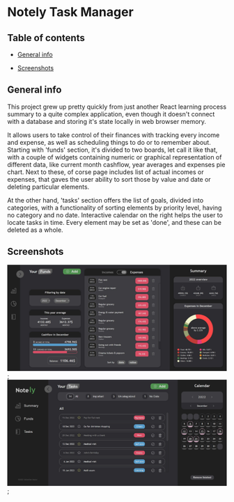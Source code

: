 # Notely Task Manager

## Table of contents

- [General info](#general-info)

* [Screenshots](#screenshots)

## General info

This project grew up pretty quickly from just another React learning process summary to a quite complex application, even though it doesn't connect with a database and storing it's state locally in web browser memory.

It allows users to take control of their finances with tracking every income and expense, as well as scheduling things to do or to remember about. Starting with 'funds' section, it's divided to two boards, let call it like that, with a couple of widgets containing numeric or graphical representation of different data, like current month cashflow, year averages and expenses pie chart. Next to these, of corse page includes list of actual incomes or expenses, that gaves the user ability to sort those by value and date or deleting particular elements.

At the other hand, 'tasks' section offers the list of goals, divided into categories, with a functionality of sorting elements by priority level, having no category and no date. Interactive calendar on the right helps the user to locate tasks in time. Every element may be set as 'done', and these can be deleted as a whole.

## Screenshots

![Funds page view](./src/assets/view_1.jpg);
![Tasks page view](./src/assets/view_2.jpg);
